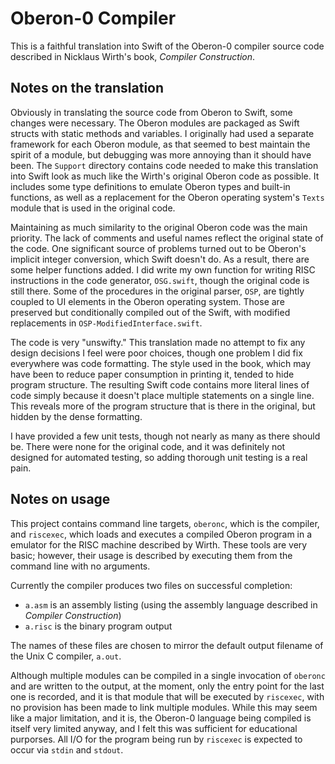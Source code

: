 #  Oberon-0 Compiler

This is a faithful translation into Swift of the Oberon-0 compiler source code described in Nicklaus Wirth's book, *Compiler Construction*. 

## Notes on the translation
Obviously in translating the source code from Oberon to Swift, some changes were necessary.  The Oberon modules are packaged as Swift structs with static methods and variables.  I originally had used a separate framework for each Oberon module, as that seemed to best maintain the spirit of a module, but debugging was more annoying than it should have been.  The `Support` directory contains code needed to make this translation into Swift look as much like the Wirth's original Oberon code as possible.  It includes some type definitions to emulate Oberon types and built-in functions, as well as a replacement for the Oberon operating system's `Texts` module that is used in the original code.  

Maintaining as much similarity to the original Oberon code was the main priority.  The lack of comments and useful names reflect the original state of the code.  One significant source of problems turned out to be Oberon's implicit integer conversion, which Swift doesn't do.  As a result, there are some helper functions added.  I did write my own function for writing RISC instructions in the code generator, `OSG.swift`, though the original code is still there.   Some of the procedures in the original parser, `OSP`, are tightly coupled to UI elements in the Oberon operating system.   Those are preserved but conditionally compiled out of the Swift, with modified replacements in `OSP-ModifiedInterface.swift`.

The code is very "unswifty."  This translation made no attempt to fix any design decisions I feel were poor choices, though one problem I did fix everywhere was code formatting.   The style used in the book, which may have been to reduce paper consumption in printing it, tended to hide program structure.   The resulting Swift code contains more literal lines of code simply because it doesn't place multiple statements on a single line.  This reveals more of the program structure that is there in the original, but hidden by the dense formatting.

I have provided a few unit tests, though not nearly as many as there should be.  There were none for the original code, and it was definitely not designed for automated testing, so adding thorough unit testing is a real pain.

## Notes on usage
This project contains command line targets, `oberonc`, which is the compiler, and `riscexec`, which loads and executes a compiled Oberon program in a emulator for the RISC machine described by Wirth.   These tools are very basic; however, their usage is described by executing them from the command line with no arguments. 

Currently the compiler produces two files on successful completion:

- `a.asm`  is an assembly listing (using the assembly language described in *Compiler Construction*)
- `a.risc` is the binary program output
	
The names of these files are chosen to mirror the default output filename of the Unix C compiler, `a.out`.
	
Although multiple modules can be compiled in a single invocation of `oberonc` and are written to the output, at the moment, only the entry point for the last one is recorded, and it is that module that will be executed by `riscexec`, with no provision has been made to link multiple modules.  While this may seem like a major limitation, and it is, the Oberon-0 language being compiled is itself very limited anyway, and I felt this was sufficient for educational purporses.    All I/O for the program being run by `riscexec` is expected to occur via `stdin` and `stdout`.
